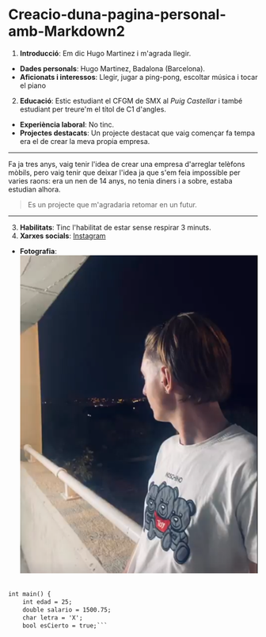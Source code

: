 # Creacio-duna-pagina-personal-amb-Markdown2
1. **Introducció**: Em dic Hugo Martinez i m'agrada llegir.
- **Dades personals**: Hugo Martinez, Badalona (Barcelona).
- **Aficionats i interessos**: Llegir, jugar a ping-pong, escoltar música i tocar el piano
2. **Educació**: Estic estudiant el CFGM de SMX al *Puig Castellar* i també estudiant per treure'm el títol de C1 d'angles.
- **Experiència laboral**: No tinc.
- **Projectes destacats**: Un projecte destacat que vaig començar fa tempa era el de crear la meva propia empresa.
-------------------------------------------------------------------------------
Fa ja tres anys, vaig tenir l'idea de crear una empresa d'arreglar telèfons mòbils, pero vaig tenir que deixar l'idea ja que s'em feia impossible per varies raons: era un nen de 14 anys, no tenia diners i a sobre, estaba estudian alhora.

>Es un projecte que m'agradaria retomar en un futur.
--------------------------------------------------------------------------------
3.  **Habilitats**: Tinc l'habilitat de estar sense respirar 3 minuts.
4. **Xarxes socials**: 
[Instagram](https://www.instagram.com/huugo.martiinez/)
- **Fotografia**: ![La meva fotografia](la-meva-foto.png)

```sing namespace std;
 
int main() {
    int edad = 25;
    double salario = 1500.75;
    char letra = 'X';
    bool esCierto = true;```
